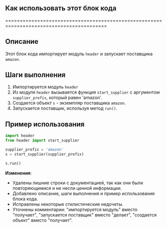 ## Как использовать этот блок кода
=========================================================================================

Описание
-------------------------
Этот блок кода импортирует модуль `header` и запускает поставщика `amazon`. 

Шаги выполнения
-------------------------
1. Импортируется модуль `header`
2. Из модуля `header` вызывается функция `start_supplier` с аргументом `supplier_prefix`, который равен 'amazon'.
3. Создается объект `s`  - экземпляр поставщика `amazon`.
4. Запускается поставщик, используя метод `run()`.

Пример использования
-------------------------

```python
import header
from header import start_supplier

supplier_prefix = 'amazon'
s = start_supplier(supplier_prefix)

s.run()
```

**Изменения**:

- Удалены лишние строки с документацией, так как они были повторяющимися и не несли ценной информации.
- Добавлено описание, шаги выполнения и пример использования блока кода. 
- Исправлены некоторые стилистические недочеты.
- Уточнены комментарии: "импортируется модуль" вместо "получает", "запускается поставщик" вместо "делает", "создается объект" вместо "получает".